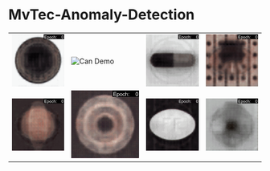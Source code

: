 # MvTec-Anomaly-Detection

<table>
  <tr>
    <td><img src="gifs/bottle.gif" alt="Bottle Demo" title="Bottle Demo" loop /></td>
    <td><img src="gifs/carpet.gif" alt="Can Demo" title="Can Demo" loop /></td>
    <td><img src="gifs/capsule.gif" alt="Capsule Demo" title="Capsule Demo" loop /></td>
    <td><img src="gifs/transistor.gif" alt="Transistor Demo" title="Capsule Demo" loop /></td>
  </tr>
  <tr>
    <td><img src="gifs/hazelnut.gif" alt="Hazelnut Demo" title="Hazelnut Demo" loop /></td>
    <td><img src="gifs/metal_nut.gif" alt="Metal Nut Demo" title="Metal Nut Demo" loop /></td>
    <td><img src="gifs/pill.gif" alt="Pill Demo" title="Pill Demo" loop /></td>
    <td><img src="gifs/screw.gif" alt="Screw Demo" title="Capsule Demo" loop /></td>
  </tr>
</table>